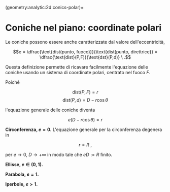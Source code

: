 (geometry:analytic:2d:conics-polar)=
# Coniche nel piano: coordinate polari

Le coniche possono essere anche caratterizzate dal valore dell'eccentricità,

$$e = \dfrac{\text{dist(punto, fuoco)}}{\text{dist(punto, direttrice}} = \dfrac{\text{dist}(P,F)}{\text{dst}(P,d)} \ .$$

Questa definizione permette di ricavare facilmente l'equazione delle coniche usando un sistema di coordinate polari, centrato nel fuoco $F$.

Poiché

$$\text{dist}(P,F) = r$$
$$\text{dist}(P,d) = D - r \cos \theta$$

l'equazione generale delle coniche diventa

$$e \left( D - r \cos \theta ) = r$$

**Circonferenza, $e = 0$.** L'equazione generale per la circonferenza degenera in 

$$r = R \ ,$$

per $e \rightarrow 0$, $D \rightarrow +\infty$ in modo tale che $e D := R$ finito.

**Ellisse, $e \in (0,1)$.**

**Parabola, $e = 1$.**

**Iperbole, $e > 1$.**
